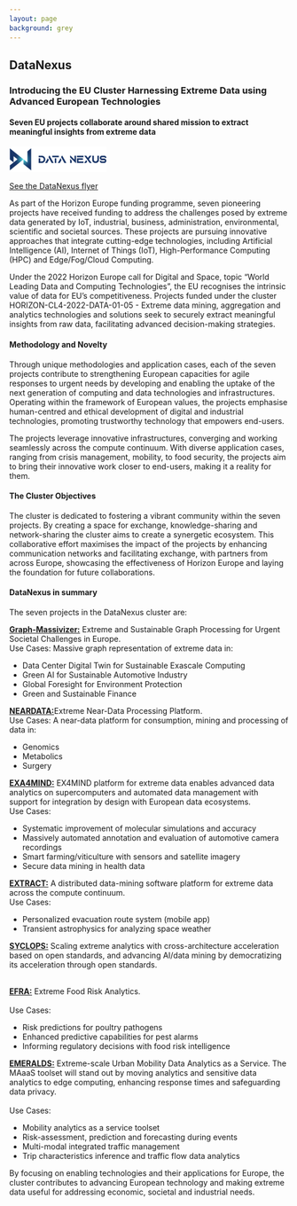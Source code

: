 ```yaml
---
layout: page
background: grey
---
```


<div class="col-lg-12 text-center mb-4">
	<h2 class="section-heading text-uppercase">DataNexus</h2>
</div>

<h3>Introducing the EU Cluster Harnessing Extreme Data using Advanced European Technologies</h3>

<h4>Seven EU projects collaborate around shared mission to extract meaningful insights from extreme data </h4>

<img src="assets/img/DataNexus_Logo.png" alt="DataNexus Cluster" width="35%">

<a href="assets/dissemination/DATANEXUS_Flyer.pdf" target="_blank">See the DataNexus flyer</a>

<p>As part of the Horizon Europe funding programme, seven pioneering projects have received funding to address the challenges posed by extreme data generated by IoT, industrial, business, administration, environmental, scientific and societal sources. These projects are pursuing innovative approaches that integrate cutting-edge technologies, including Artificial Intelligence (AI), Internet of Things (IoT), High-Performance Computing (HPC) and Edge/Fog/Cloud Computing. </p>

<p>Under the 2022 Horizon Europe call for Digital and Space, topic “World Leading Data and Computing Technologies”, the EU recognises the intrinsic value of data for EU’s competitiveness. Projects funded under the cluster HORIZON-CL4-2022-DATA-01-05 - Extreme data mining, aggregation and analytics technologies and solutions seek to securely extract meaningful insights from raw data, facilitating advanced decision-making strategies. </p>

<h4>Methodology and Novelty</h4>
Through unique methodologies and application cases, each of the seven projects contribute to strengthening European capacities for agile responses to urgent needs by developing and enabling the uptake of the next generation of computing and data technologies and infrastructures. Operating within the framework of European values, the projects emphasise human-centred and ethical development of digital and industrial technologies, promoting trustworthy technology that empowers end-users.</p>

<p>The projects leverage innovative infrastructures, converging and working seamlessly across the compute continuum. With diverse application cases, ranging from crisis management, mobility, to food security, the projects aim to bring their innovative work closer to end-users, making it a reality for them. </p>

<h4>The Cluster Objectives</h4>
<p>The cluster is dedicated to fostering a vibrant community within the seven projects. By creating a space for exchange, knowledge-sharing and network-sharing the cluster aims to create a synergetic ecosystem. This collaborative effort maximises the impact of the projects by enhancing communication networks and facilitating exchange, with partners from across Europe, showcasing the effectiveness of Horizon Europe and laying the foundation for future collaborations. </p>

<h4>DataNexus in summary</h4>
<p>The seven projects in the DataNexus cluster are: <br/>

<a href="https://graph-massivizer.eu/" target="_blank"><b>Graph-Massivizer:</b></a> Extreme and Sustainable Graph Processing for Urgent Societal Challenges in Europe.<br/> 
Use Cases: Massive graph representation of extreme data in: 
<ul>
    <li>Data Center Digital Twin for Sustainable Exascale Computing </li>
    <li>Green AI for Sustainable Automotive Industry</li>
    <li>Global Foresight for Environment Protection</li>
    <li>Green and Sustainable Finance</li>
</ul>

<a href="https://neardata.eu/" target="_blank"><b>NEARDATA:</b></a>Extreme Near-Data Processing Platform. <br/> 
Use Cases: A near-data platform for consumption, mining and processing of data in:
<ul>
    <li>Genomics </li>
    <li>Metabolics</li>
    <li>Surgery</li>
</ul>

<a href="https://exa4mind.eu/" target="_blank"><b>EXA4MIND:</b></a> EX4MIND platform for extreme data enables advanced data analytics on supercomputers and automated data management with support for integration by design with European data ecosystems. <br/> 
Use Cases: 
<ul>
    <li>Systematic improvement of molecular simulations and accuracy </li>
    <li>Massively automated annotation and evaluation of automotive camera recordings </li>
    <li>Smart farming/viticulture with sensors and satellite imagery </li>
    <li>Secure data mining in health data</li>
</ul>

<a href="https://extract-project.eu/" target="_blank"><b>EXTRACT:</b></a> A distributed data-mining software platform for extreme data across the compute continuum. <br/> 
Use Cases:
<ul>
    <li>Personalized evacuation route system (mobile app) </li>
    <li>Transient astrophysics for analyzing space weather </li>
</ul>


<a href="https://www.syclops.org/" target="_blank"><b>SYCLOPS:</b></a> Scaling extreme analytics with cross-architecture acceleration based on open standards, and advancing AI/data mining by democratizing its acceleration through open standards. <br/> <br/>


<a href="https://efraproject.eu/" target="_blank"><b>EFRA:</b></a> Extreme Food Risk Analytics.<br/>  
Use Cases: 
<ul>
    <li>Risk predictions for poultry pathogens </li>
    <li>Enhanced predictive capabilities for pest alarms </li>
    <li>Informing regulatory decisions with food risk intelligence </li>
</ul>


<a href="https://emeralds-horizon.eu/" target="_blank"><b>EMERALDS:</b></a> Extreme-scale Urban Mobility Data Analytics as a Service. The MAaaS toolset will stand out by moving analytics and sensitive data analytics to edge computing, enhancing response times and safeguarding data privacy. <br/>  
Use Cases: 
<ul>
    <li>Mobility analytics as a service toolset </li>
    <li>Risk-assessment, prediction and forecasting during events </li>
    <li>Multi-modal integrated traffic management </li>
    <li>Trip characteristics inference and traffic flow data analytics</li>
</ul>

<p>By focusing on enabling technologies and their applications for Europe, the cluster contributes to advancing European technology and making extreme data useful for addressing economic, societal and industrial needs.</p>